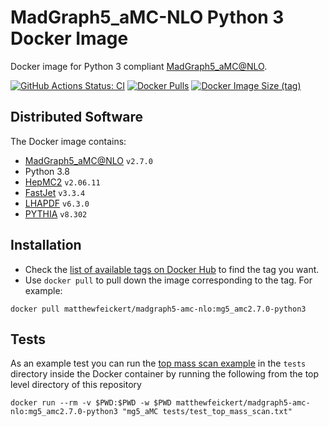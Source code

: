 # MadGraph5_aMC-NLO Python 3 Docker Image

Docker image for Python 3 compliant [MadGraph5_aMC@NLO](https://launchpad.net/mg5amcnlo).

[![GitHub Actions Status: CI](https://github.com/matthewfeickert/MadGraph5_aMC-NLO/workflows/CI/badge.svg?branch=master)](https://github.com/matthewfeickert/MadGraph5_aMC-NLO/actions?query=workflow%3ACI+branch%3Amaster)
[![Docker Pulls](https://img.shields.io/docker/pulls/matthewfeickert/madgraph5-amc-nlo)](https://hub.docker.com/r/matthewfeickert/madgraph5-amc-nlo)
[![Docker Image Size (tag)](https://img.shields.io/docker/image-size/matthewfeickert/madgraph5-amc-nlo/latest)](https://hub.docker.com/r/matthewfeickert/madgraph5-amc-nlo/tags?name=latest)

## Distributed Software

The Docker image contains:

* [MadGraph5_aMC@NLO](https://launchpad.net/mg5amcnlo) `v2.7.0`
* Python 3.8
* [HepMC2](https://hepmc.web.cern.ch/hepmc/) `v2.06.11`
* [FastJet](http://fastjet.fr/) `v3.3.4`
* [LHAPDF](https://lhapdf.hepforge.org/) `v6.3.0`
* [PYTHIA](http://home.thep.lu.se/~torbjorn/Pythia.html) `v8.302`

## Installation

- Check the [list of available tags on Docker Hub](https://hub.docker.com/r/matthewfeickert/madgraph5-amc-nlo/tags?page=1) to find the tag you want.
- Use `docker pull` to pull down the image corresponding to the tag. For example:

```
docker pull matthewfeickert/madgraph5-amc-nlo:mg5_amc2.7.0-python3
```

## Tests

As an example test you can run the [top mass scan example](https://answers.launchpad.net/mg5amcnlo/+faq/2186) in the `tests` directory inside the Docker container by running the following from the top level directory of this repository

```
docker run --rm -v $PWD:$PWD -w $PWD matthewfeickert/madgraph5-amc-nlo:mg5_amc2.7.0-python3 "mg5_aMC tests/test_top_mass_scan.txt"
```
